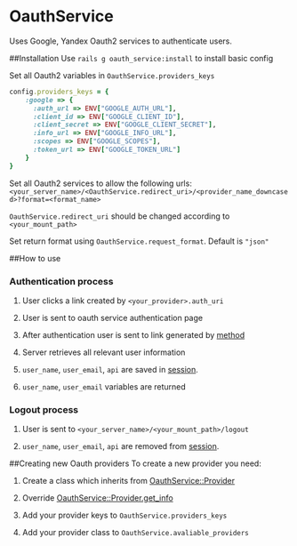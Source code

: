 # OauthService

Uses Google, Yandex Oauth2 services to authenticate users.

##Installation
Use `rails g oauth_service:install` to install basic config

Set all Oauth2 variables in `OauthService.providers_keys`
```ruby
config.providers_keys = {
    :google => {
      :auth_url => ENV["GOOGLE_AUTH_URL"],
      :client_id => ENV["GOOGLE_CLIENT_ID"],
      :client_secret => ENV["GOOGLE_CLIENT_SECRET"],
      :info_url => ENV["GOOGLE_INFO_URL"],
      :scopes => ENV["GOOGLE_SCOPES"],
      :token_url => ENV["GOOGLE_TOKEN_URL"]
    }
}
```
Set all Oauth2 services to allow the following urls: `<your_server_name>/<OauthService.redirect_uri>/<provider_name_downcased>?format=<format_name>`

`OauthService.redirect_uri` should be changed according to `<your_mount_path>`

Set return format using  `OauthService.request_format`. Default is `"json"`



##How to use

### Authentication process
1. User clicks a link created by `<your_provider>.auth_uri`

2. User is sent to oauth service authentication page

3. After authentication user is sent to link generated by [method](https://github.com/DCrow/OauthService/blob/master/lib/oauth_service/provider.rb#L18)

4. Server retrieves all relevant user information

5. `user_name`, `user_email`, `api` are saved in [session](https://github.com/DCrow/OauthService/blob/master/app/controllers/oauth_service/oauth_controller.rb#L9).

6. `user_name`, `user_email` variables are returned

### Logout process
1. User is sent  to `<your_server_name>/<your_mount_path>/logout`

2. `user_name`, `user_email`, `api` are removed from [session](https://github.com/DCrow/OauthService/blob/master/app/controllers/oauth_service/oauth_controller.rb#L24).


##Creating new Oauth providers
To create a new provider you need:

1. Create a class which inherits from [OauthService::Provider](https://github.com/DCrow/OauthService/blob/master/lib/oauth_service/provider.rb)

2. Override [OauthService::Provider.get_info](https://github.com/DCrow/OauthService/blob/master/lib/oauth_service/provider.rb#L64)

3. Add your provider keys to `OauthService.providers_keys`

4. Add your provider class to `OauthService.avaliable_providers`
